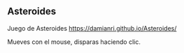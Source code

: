 ## Asteroides

Juego de Asteroides
https://damianri.github.io/Asteroides/

Mueves con el mouse, disparas haciendo clic.
